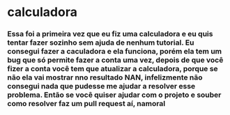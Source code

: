 # calculadora
<h3>Essa foi a primeira vez que eu fiz uma calculadora e eu quis tentar fazer sozinho sem ajuda de nenhum tutorial. Eu consegui fazer a caculadora e ela funciona, porém ela tem um 
bug que só permite fazer a conta uma vez, depois de que você fizer a conta você tem que atualizar a calculadora, porque se não ela vai mostrar nno resultado NAN, infelizmente 
não consegui nada que pudesse me ajudar a resolver esse problema. Então se você quiser ajudar com o projeto e souber como resolver faz um pull request aí, namoral</h3>
